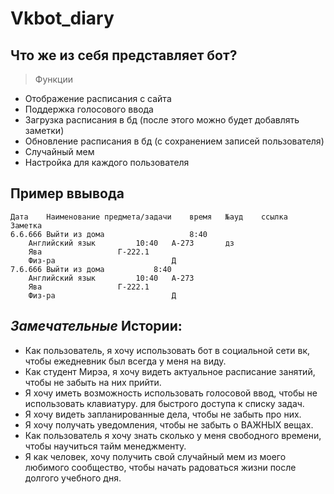 # Vkbot_diary

## Что же из себя представляет бот?

> Функции
- Отображение расписания с сайта
- Поддержка голосового ввода
- Загрузка расписания в бд (после этого можно будет добавлять заметки)
- Обновление расписания в бд (с сохранением записей пользователя)
- Случайный мем
- Настройка для каждого пользователя

## Пример ввывода
```
Дата	Наименование предмета/задачи	время	№ауд	ссылка	Заметка
6.6.666	Выйти из дома	                8:40			
	Английский язык			10:40	А-273		дз
	Ява					Г-222.1	
	Физ-ра							Д
7.6.666	Выйти из дома			8:40			
	Английский язык			10:40	А-273
	Ява					Г-222.1	
	Физ-ра							Д
```
## *Замечательные* Истории:
- Как пользователь, я хочу использовать бот в социальной сети вк, чтобы ежедневник был всегда у меня на виду.
- Как студент Мирэа, я хочу видеть актуальное расписание занятий, чтобы не забыть на них прийти.
- Я хочу иметь возможность использовать голосовой ввод, чтобы не использовать клавиатуру. для быстрого доступа к списку задач.
- Я хочу видеть запланированные дела, чтобы не забыть про них.
- Я хочу получать уведомления, чтобы не забыть о ВАЖНЫХ вещах.
- Как пользователь я хочу знать сколько у меня свободного времени, чтобы научиться тайм менеджменту.
- Я как человек, хочу получить свой случайный мем из моего любимого сообщество, чтобы начать радоваться жизни после долгого учебного дня.
